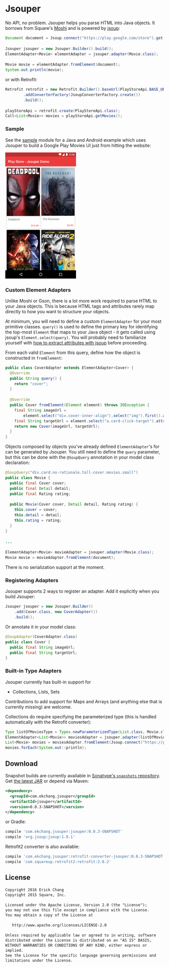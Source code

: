 Jsouper
=====

No API, no problem. Jsouper helps you parse HTML into Java objects. It borrows from Square's [Moshi][moshi] and is powered by [jsoup][jsoup]:

```java
Document document = Jsoup.connect("https://play.google.com/store").get();

Jsouper jsouper = new Jsouper.Builder().build();
ElementAdapter<Movie> elementAdapter = jsouper.adapter(Movie.class);

Movie movie = elementAdapter.fromElement(document);
System.out.println(movie);
```

or with Retrofit:
```java
Retrofit retrofit = new Retrofit.Builder().baseUrl(PlayStoreApi.BASE_URL)
        .addConverterFactory(JsoupConverterFactory.create())
        .build();

playStoreApi = retrofit.create(PlayStoreApi.class);
Call<List<Movie>> movies = playStoreApi.getMovies();
```

### Sample

See the [sample][sample] module for a Java and Android example which uses Jsouper to build a Google Play Movies UI just from hitting the website:

<img src="https://github.com/ekchang/jsouper/blob/master/screenshot.png" height="400">

### Custom Element Adapters

Unlike Moshi or Gson, there is a lot more work required to parse HTML to your Java objects. This is because HTML tags and attributes rarely map directly to how you want to structure your objects.

At minimum, you will need to define a custom `ElementAdapter` for your most primitive classes. `query()` is used to define the primary key for identifying the top-most `Element` that maps to your Java object - it gets called using jsoup's `Element.select(query)`. You will probably need to familiarize yourself with [how to extract attributes with jsoup][jsoup-attributes-text] before proceeding. 

From each valid `Element` from this query, define how the object is constructed in `fromElement`:

```java
public class CoverAdapter extends ElementAdapter<Cover> {
  @Override
  public String query() {
    return "cover";
  }

  @Override
  public Cover fromElement(Element element) throws IOException {
    final String imageUrl =
        element.select("div.cover-inner-align").select("img").first().attr("data-cover-large");
    final String targetUrl = element.select("a.card-click-target").attr("href");
    return new Cover(imageUrl, targetUrl);
  }
}
```

Objects composed by objects you've already defined `ElementAdapter`'s for can be generated by Jsouper. You still need to define the `query` parameter, but this can be done with the `@SoupQuery` annotation in your model class declaration:

```java
@SoupQuery("div.card.no-rationale.tall-cover.movies.small")
public class Movie {
  public final Cover cover;
  public final Detail detail;
  public final Rating rating;

  public Movie(Cover cover, Detail detail, Rating rating) {
    this.cover = cover;
    this.detail = detail;
    this.rating = rating;
  }
}

...

ElementAdapter<Movie> movieAdapter = jsouper.adapter(Movie.class);
Movie movie = movieAdapter.fromElement(document);
```

There is no serialization support at the moment.

### Registering Adapters

Jsouper supports 2 ways to register an adapter. Add it explicitly when you build Jsouper:

```java
Jsouper jsouper = new Jsouper.Builder()
    .add(Cover.class, new CoverAdapter())
    .build();
```

Or annotate it in your model class:

```java
@SoupAdapter(CoverAdapter.class)
public class Cover {
  public final String imageUrl;
  public final String targetUrl;
}
```

### Built-in Type Adapters

Jsouper currently has built-in support for 

 * Collections, Lists, Sets

Contributions to add support for Maps and Arrays (and anything else that is currently missing) are welcome.

Collections do require specifying the parameterized type (this is handled automatically with the Retrofit converter):

```java
Type listOfMoviesType = Types.newParameterizedType(List.class, Movie.class);
ElementAdapter<List<Movie>> moviesAdapter = jsouper.adapter(listOfMoviesType);
List<Movie> movies = moviesAdapter.fromElement(Jsoup.connect("https://play.google.com/store").get());
movies.forEach(System.out::println);

```

Download
--------

Snapshot builds are currently available in [Sonatype's `snapshots` repository][snapshots]. Get [the latest JAR][dl] or depend via Maven:
```xml
<dependency>
  <groupId>com.ekchang.jsouper</groupId>
  <artifactId>jsouper</artifactId>
  <version>0.0.3-SNAPSHOT</version>
</dependency>
```
or Gradle:
```groovy
compile 'com.ekchang.jsouper:jsouper:0.0.3-SNAPSHOT'
compile 'org.jsoup:jsoup:1.9.1'
```

Retrofit2 converter is also available:
```groovy
compile 'com.ekchang.jsouper:retrofit-converter-jsouper:0.0.3-SNAPSHOT'
compile 'com.squareup.retrofit2:retrofit:2.0.2'
```

License
--------

    Copyright 2016 Erick Chang
    Copyright 2015 Square, Inc.

    Licensed under the Apache License, Version 2.0 (the "License");
    you may not use this file except in compliance with the License.
    You may obtain a copy of the License at

       http://www.apache.org/licenses/LICENSE-2.0

    Unless required by applicable law or agreed to in writing, software
    distributed under the License is distributed on an "AS IS" BASIS,
    WITHOUT WARRANTIES OR CONDITIONS OF ANY KIND, either express or implied.
    See the License for the specific language governing permissions and
    limitations under the License.


 [dl]: https://search.maven.org/remote_content?g=com.ekchang.jsouper&a=jsouper&v=LATEST
 [moshi]: https://github.com/square/moshi/
 [jsoup]: https://jsoup.org/
 [jsoup-attributes-text]: https://jsoup.org/cookbook/extracting-data/selector-syntax
 [sample]: https://github.com/ekchang/jsouper/tree/master/sample
 [snapshots]: https://oss.sonatype.org/content/repositories/snapshots/com/ekchang/jsouper/